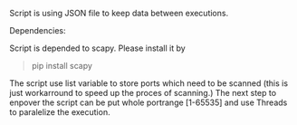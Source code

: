 Script is using JSON file to keep data between executions.

Dependencies:

Script is depended to scapy. Please install it by 

> pip install scapy


The script use list variable to store ports which need to be scanned (this is just workarround to speed up the proces of scanning.) The next step to enpover the script can be put whole portrange [1-65535] and use Threads to paralelize the execution. 
